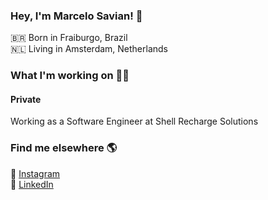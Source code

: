 ### Hey, I'm Marcelo Savian! 👋

🇧🇷 Born in Fraiburgo, Brazil <br>
🇳🇱 Living in Amsterdam, Netherlands

### What I'm working on 👨‍💻

#### Private
Working as a Software Engineer at Shell Recharge Solutions

### Find me elsewhere 🌎

📸 [Instagram](https://instagram.com/marcelosavian) <br>
💼 [LinkedIn](https://www.linkedin.com/in/marcelo-savian-98927715b/) <br>
